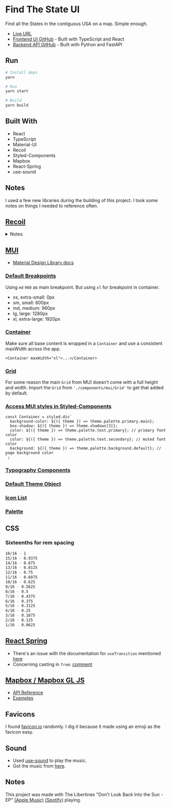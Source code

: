 # Find The State UI

Find all the States in the contiguous USA on a map. Simple enough.

- [Live URL](https://jolly-murdock-43b71d.netlify.app/)
- [Frontend UI GitHub](https://github.com/johndatserakis/find-the-state-ui) - Built with TypeScript and React
- [Backend API GitHub](https://github.com/johndatserakis/find-the-state-api) - Built with Python and FastAPI

## Run

```bash
# Install deps
yarn

# Run
yarn start

# Build
yarn build
```

## Built With

- React
- TypeScript
- Material-UI
- Recoil
- Styled-Components
- Mapbox
- React-Spring
- use-sound

## Notes

I used a few new libraries during the building of this project. I took some notes on things I needed to reference often.

## [Recoil](https://recoiljs.org/docs/introduction/installation)

<details>
<summary>Notes</summary>

### Basics

Info from the docs:

#### [atoms](https://recoiljs.org/docs/api-reference/core/atom)

An atom represents state in Recoil. The atom() function returns a writeable RecoilState object.

Most often, you'll use the following hooks to interact with atoms:

- `useRecoilState`: Use this hook when you intend on both reading and writing to the atom. This hook subscribes the component to the atom.
- `useRecoilValue`: Use this hook when you intend on only reading the atom. This hook subscribes the component to the atom.
- `useSetRecoilState`: Use this hook when you intend on only writing to the atom.
- `useResetRecoilState`: Use this hook to reset an atom to its default value.
- For rare cases where you need to read an atom's value without subscribing to the component, see `useRecoilCallback`.

```tsx
import { atom, useRecoilState } from 'recoil';

const counter = atom({
  key: 'myCounter',
  default: 0,
});

function Counter() {
  const [count, setCount] = useRecoilState(counter);
  const incrementByOne = () => setCount(count + 1);

  return (
    <div>
      Count: {count}
      <br />
      <button onClick={incrementByOne}>Increment</button>
    </div>
  );
}
```

#### [selector](https://recoiljs.org/docs/api-reference/core/selector)

Selectors represent a function, or derived state in Recoil. You can think of them as similar to an "idempotent" or "pure function" without side-effects that always returns the same value for a given set of dependency values. If only a get function is provided, the selector is read-only and returns a RecoilValueReadOnly object. If a set is also provided, it returns a writeable RecoilState object.

```tsx
import {atom, selector, useRecoilState, DefaultValue} from 'recoil';

const tempFahrenheit = atom({
  key: 'tempFahrenheit',
  default: 32,
});

const tempCelsius = selector({
  key: 'tempCelsius',
  get: ({get}) => ((get(tempFahrenheit) - 32) * 5) / 9,
  set: ({set}, newValue) =>
    set(
      tempFahrenheit,
      newValue instanceof DefaultValue ? newValue : (newValue * 9) / 5 + 32
    ),
});

function TempCelsius() {
  const [tempF, setTempF] = useRecoilState(tempFahrenheit);
  const [tempC, setTempC] = useRecoilState(tempCelsius);
  const resetTemp = useResetRecoilState(tempCelsius);

  const addTenCelsius = () => setTempC(tempC + 10);
  const addTenFahrenheit = () => setTempF(tempF + 10);
  const reset = () => resetTemp();

  return (
    <div>
      Temp (Celsius): {tempC}
      <br />
      Temp (Fahrenheit): {tempF}
      <br />
      <button onClick={addTenCelsius}>Add 10 Celsius</button>
      <br />
      <button onClick={addTenFahrenheit}>Add 10 Fahrenheit</button>
      <br />
      <button onClick={reset}>>Reset</button>
    </div>
  );
}
```

</details>

## [MUI](https://material-ui.com/components/box/)

- [Material Design Library docs](https://material.io/components)

### [Default Breakpoints](https://material-ui.com/customization/breakpoints/)

Using `md` `960` as main breakpoint. But using `xl` for breakpoint in container.

- xs, extra-small: 0px
- sm, small: 600px
- md, medium: 960px
- lg, large: 1280px
- xl, extra-large: 1920px

### [Container](https://material-ui.com/components/container/)

Make sure all base content is wrapped in a `Container` and use a consistent maxWidth across the app.

```tsx
<Container maxWidth="xl">...</Container>
```

### [Grid](https://material-ui.com/components/grid/)

For some reason the main `Grid` from MUI doesn't come with a full height and width. Import the `Grid` from `'./components/mui/Grid'` to get that added by default.

### [Access MUI styles in Styled-Components](https://material-ui.com/guides/interoperability/#theme)

```tsx
const Container = styled.div`
  background-color: ${({ theme }) => theme.palette.primary.main};
  box-shadow: ${({ theme }) => theme.shadows[3]};
  color: ${({ theme }) => theme.palette.text.primary}; // primary font color
  color: ${({ theme }) => theme.palette.text.secondary}; // muted font color
  background: ${({ theme }) => theme.palette.background.default}; // page background color
`;
```

### [Typography Components](https://material-ui.com/components/typography/#component)

### [Default Theme Object](https://material-ui.com/customization/default-theme/?expand-path=$.typography#explore)

### [Icon List](https://material-ui.com/components/material-icons/)

### [Palette](https://material-ui.com/system/palette/#palette)

## CSS

### Sixteenths for rem spacing

```bash
16/16 - 1
15/16 - 0.9375
14/16 - 0.875
13/16 - 0.8125
12/16 - 0.75
11/16 - 0.6875
10/16 - 0.625
9/16 - 0.5625
8/16 - 0.5
7/16 - 0.4375
6/16 - 0.375
5/16 - 0.3125
4/16 - 0.25
3/16 - 0.1875
2/16 - 0.125
1/16 - 0.0625
```

## [React Spring](https://www.react-spring.io/docs/hooks/basics)

- There's an issue with the documentation for `useTransition` mentioned [here](https://github.com/pmndrs/react-spring/issues/1052#issuecomment-805398650)
- Concerning casting in `from`: [comment](https://github.com/microsoft/TypeScript/issues/11465#issuecomment-252453037)

## [Mapbox / Mapbox GL JS](https://docs.mapbox.com/mapbox-gl-js/api/)

- [API Reference](https://docs.mapbox.com/mapbox-gl-js/api/)
- [Examples](https://docs.mapbox.com/mapbox-gl-js/example/)

## Favicons

I found [favicon.io](https://favicon.io/) randomly. I dig it because it made using an emoji as the favicon easy.

## Sound

- Used [use-sound](https://github.com/joshwcomeau/use-sound) to play the music.
- Got the music from [here](https://freemusicarchive.org/music/The_United_States_Army_Old_Guard_Fife_and_Drum_Corps/Celebrating_50_Years).

## Notes

This project was made with The Libertines "Don't Look Back Into the Sun - EP" [(Apple Music)](https://music.apple.com/gb/album/dont-look-back-into-the-sun-ep/259850329) [(Spotify)](https://open.spotify.com/album/4p8bvIgDBZ7eLvuflo6YhI?highlight=spotify:track:4KspXoCVJXGY1VrvEe1Hdm) playing.
